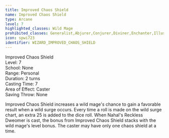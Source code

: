 ```yaml
---
title: Improved Chaos Shield
name: Improved Chaos Shield
type: Arcane
level: 7
highlighted_classes: Wild Mage
prohibited_classes: Generalist,Abjurer,Conjurer,Diviner,Enchanter,Illusionist,Invoker,Necromancer,Transmuter
icon: spwi723
identifier: WIZARD_IMPROVED_CHAOS_SHIELD
---
```

Improved Chaos Shield  
Level: 7  
School: None  
Range: Personal  
Duration: 2 turns  
Casting Time: 7  
Area of Effect: Caster  
Saving Throw: None  
  
Improved Chaos Shield increases a wild mage's chance to gain a favorable result when a wild surge occurs. Every time a roll is made on the wild surge chart, an extra 25 is added to the dice roll. When Nahal's Reckless Dweomer is cast, the bonus from Improved Chaos Shield stacks with the wild mage's level bonus. The caster may have only one chaos shield at a time.  
